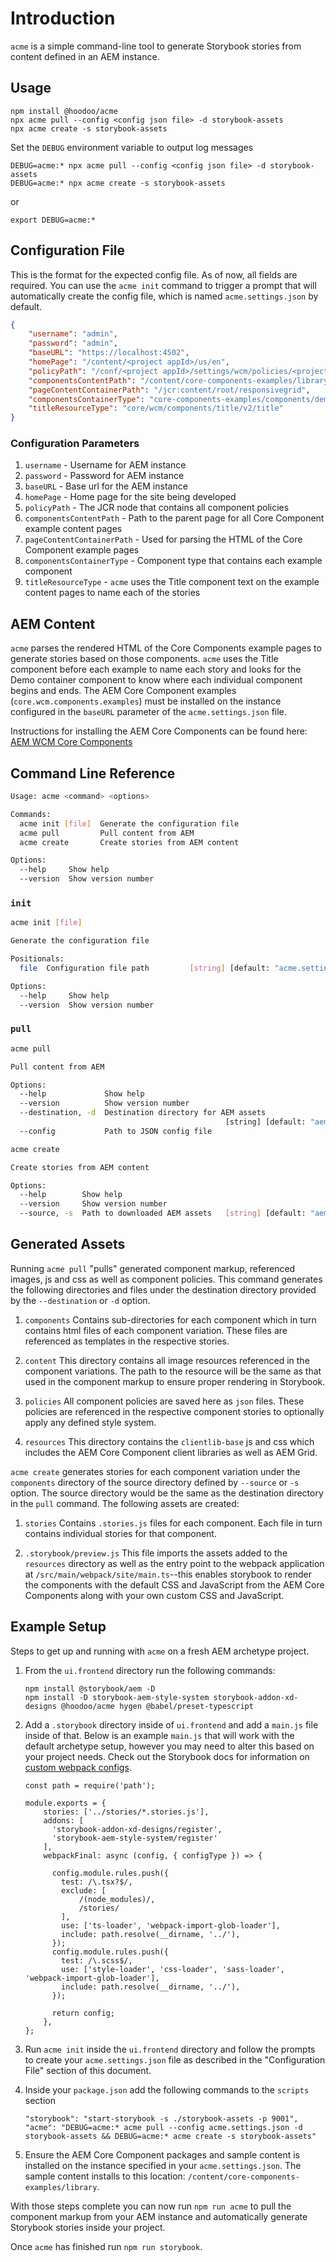 # Introduction

`acme` is a simple command-line tool to generate Storybook stories from content defined in an AEM instance.


## Usage

```
npm install @hoodoo/acme
npx acme pull --config <config json file> -d storybook-assets
npx acme create -s storybook-assets
```

Set the `DEBUG` environment variable to output log messages

```
DEBUG=acme:* npx acme pull --config <config json file> -d storybook-assets
DEBUG=acme:* npx acme create -s storybook-assets
```
or
```
export DEBUG=acme:*
```

## Configuration File

This is the format for the expected config file. As of now, all fields are required. You can use the `acme init` command to trigger a prompt that will automatically create the config file, which is named `acme.settings.json` by default.
```json
{
    "username": "admin",
    "password": "admin",
    "baseURL": "https://localhost:4502",
    "homePage": "/content/<project appId>/us/en",
    "policyPath": "/conf/<project appId>/settings/wcm/policies/<project appId>/components",
    "componentsContentPath": "/content/core-components-examples/library",
    "pageContentContainerPath": "/jcr:content/root/responsivegrid",
    "componentsContainerType": "core-components-examples/components/demo/component",
    "titleResourceType": "core/wcm/components/title/v2/title"
}
```

### Configuration Parameters

1. `username` - Username for AEM instance
2. `password` - Password for AEM instance
3. `baseURL` - Base url for the AEM instance
4. `homePage` - Home page for the site being developed
5. `policyPath` - The JCR node that contains all component policies
6. `componentsContentPath` - Path to the parent page for all Core Component example content pages
7. `pageContentContainerPath` - Used for parsing the HTML of the Core Component example pages
8. `componentsContainerType` - Component type that contains each example component
9. `titleResourceType` - `acme` uses the Title component text on the example content pages to name each of the stories


## AEM Content

`acme` parses the rendered HTML of the Core Components example pages to generate stories based on those components. `acme` uses the Title component before each example to name each story and looks for the Demo container component to know where each individual component begins and ends. The AEM Core Component examples (`core.wcm.components.examples`) must be installed on the instance configured in the `baseURL` parameter of the `acme.settings.json` file.

Instructions for installing the AEM Core Components can be found here: [AEM WCM Core Components](https://github.com/adobe/aem-core-wcm-components)

## Command Line Reference
```bash
Usage: acme <command> <options>

Commands:
  acme init [file]  Generate the configuration file
  acme pull         Pull content from AEM
  acme create       Create stories from AEM content

Options:
  --help     Show help                                                 [boolean]
  --version  Show version number                                       [boolean]
```
### `init`
```bash
acme init [file]

Generate the configuration file

Positionals:
  file  Configuration file path         [string] [default: "acme.settings.json"]

Options:
  --help     Show help                                                 [boolean]
  --version  Show version number                                       [boolean]
```
### `pull`
```bash
acme pull

Pull content from AEM

Options:
  --help             Show help                                         [boolean]
  --version          Show version number                               [boolean]
  --destination, -d  Destination directory for AEM assets
                                                [string] [default: "aem-assets"]
  --config           Path to JSON config file                         [required]
```
```bash
acme create

Create stories from AEM content

Options:
  --help        Show help                                              [boolean]
  --version     Show version number                                    [boolean]
  --source, -s  Path to downloaded AEM assets   [string] [default: "aem-assets"]
```

## Generated Assets

Running `acme pull` "pulls" generated component markup, referenced images, js and css as well as component policies. This command generates the following directories and files under the destination directory provided by the `--destination` or `-d` option.

1. `components`
   Contains sub-directories for each component which in turn contains html files of each component variation. These files are referenced as templates in the respective stories.

2. `content`
   This directory contains all image resources referenced in the component variations. The path to the resource will be the same as that used in the component markup to ensure proper rendering in Storybook.

3. `policies`
   All component policies are saved here as `json` files. These policies are referenced in the respective component stories to optionally apply any defined style system.

4. `resources`
   This directory contains the `clientlib-base` js and css which includes the AEM Core Component client libraries as well as AEM Grid.

`acme create` generates stories for each component variation under the `components` directory of the source directory defined by `--source` or `-s` option. The source directory would be the same as the destination directory in the `pull` command. The following assets are created:

1. `stories`
   Contains `.stories.js` files for each component. Each file in turn contains individual stories for that component.

2. `.storybook/preview.js`
   This file imports the assets added to the `resources` directory as well as the entry point to the webpack application at `/src/main/webpack/site/main.ts`--this enables storybook to render the components with the default CSS and JavaScript from the AEM Core Components along with your own custom CSS and JavaScript.

## Example Setup

Steps to get up and running with `acme` on a fresh AEM archetype project.

1. From the `ui.frontend` directory run the following commands:
    ```
    npm install @storybook/aem -D
    npm install -D storybook-aem-style-system storybook-addon-xd-designs @hoodoo/acme hygen @babel/preset-typescript
    ```

2. Add a `.storybook` directory inside of `ui.frontend` and add a `main.js` file inside of that. Below is an example `main.js` that will work with the default archetype setup, however you may need to alter this based on your project needs. Check out the Storybook docs for information on [custom webpack configs](https://storybook.js.org/docs/configurations/custom-webpack-config/).
    ```
    const path = require('path');

    module.exports = {
        stories: ['../stories/*.stories.js'],
        addons: [
          'storybook-addon-xd-designs/register',
          'storybook-aem-style-system/register'
        ],
        webpackFinal: async (config, { configType }) => {

          config.module.rules.push({
            test: /\.tsx?$/,
            exclude: [
                /(node_modules)/,
                /stories/
            ],
            use: ['ts-loader', 'webpack-import-glob-loader'],
            include: path.resolve(__dirname, '../'),
          });
          config.module.rules.push({
            test: /\.scss$/,
            use: ['style-loader', 'css-loader', 'sass-loader', 'webpack-import-glob-loader'],
            include: path.resolve(__dirname, '../'),
          });

          return config;
        },
    };
    ```

3. Run `acme init` inside the `ui.frontend` directory and follow the prompts to create your `acme.settings.json` file as described in the "Configuration File" section of this document.

4. Inside your `package.json` add the following commands to the `scripts` section

    ```
    "storybook": "start-storybook -s ./storybook-assets -p 9001",
    "acme": "DEBUG=acme:* acme pull --config acme.settings.json -d storybook-assets && DEBUG=acme:* acme create -s storybook-assets"
    ```

5. Ensure the AEM Core Component packages and sample content is installed on the instance specified in your `acme.settings.json`. The sample content installs to this location: `/content/core-components-examples/library`.

With those steps complete you can now run `npm run acme` to pull the component markup from your AEM instance and automatically generate Storybook stories inside your project.

Once `acme` has finished run `npm run storybook`.

